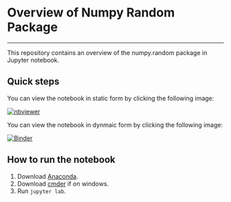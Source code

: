 # Overview of Numpy Random Package

***

This repository contains an overview of the numpy.random package in Jupyter notebook.

## Quick steps

You can view the notebook in static form by clicking the following image:

[![nbviewer](https://raw.githubusercontent.com/jupyter/design/master/logos/Badges/nbviewer_badge.svg)](https://nbviewer.jupyter.org/github/johngroves1/numpy-random/blob/main/numpy-random.ipynb)

You can view the notebook in dynmaic form by clicking the following image:

[![Binder](https://mybinder.org/badge_logo.svg)](https://mybinder.org/v2/gh/johngroves1/numpy-random/HEAD?labpath=numpy-random.ipynb)

## How to run the notebook

1. Download [Anaconda](https://www.anaconda.com/products/individual).
2. Download [cmder](https://cmder.net/) if on windows.
3. Run `jupyter lab`.

